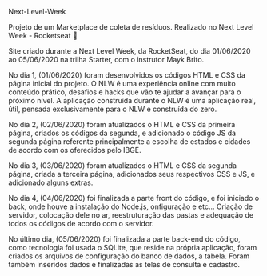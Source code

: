 Next-Level-Week

Projeto de um Marketplace de coleta de resíduos. Realizado no Next Level Week - Rocketseat 🚀

Site criado durante a Next Level Week, da RocketSeat, do dia 01/06/2020 ao 05/06/2020 na trilha Starter, com o instrutor Mayk Brito.

No dia 1, (01/06/2020) foram desenvolvidos os códigos HTML e CSS da página inicial do projeto. O NLW é uma experiência online com muito conteúdo prático, desafios e hacks que vão te ajudar a avançar para o próximo nível. A aplicação construída durante o NLW é uma aplicação real, útil, pensada exclusivamente para o NLW e construída do zero.

No dia 2, (02/06/2020) foram atualizados o HTML e CSS da primeira página, criados os códigos da segunda, e adicionado o código JS da segunda página referente principalmente a escolha de estados e cidades de acordo com os oferecidos pelo IBGE.

No dia 3, (03/06/2020) foram atualizados o HTML e CSS da segunda página, criada a terceira página, adicionados seus respectivos CSS e JS, e adicionado alguns extras.

No dia 4, (04/06/2020) foi finalizada a parte front do código, e foi iniciado o back, onde houve a instalação do Node.js, onfiguração e etc... Criação de servidor, colocação dele no ar, reestruturação das pastas e adequação de todos os códigos de acordo com o servidor.

No último dia, (05/06/2020) foi finalizada a parte back-end do código, como tecnologia foi usada o SQLite, que reside na própria aplicação, foram criados os arquivos de configuração do banco de dados, a tabela. Foram também inseridos dados e finalizadas as telas de consulta e cadastro.

